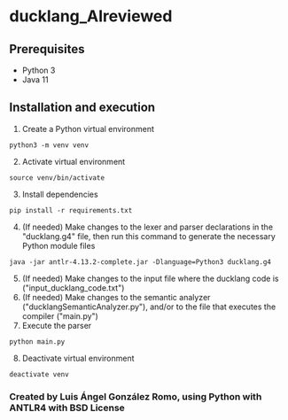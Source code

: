 # ducklang_AIreviewed

## Prerequisites
- Python 3
- Java 11

## Installation and execution
1. Create a Python virtual environment
```
python3 -m venv venv
```
2. Activate virtual environment
```
source venv/bin/activate
```
3. Install dependencies
```
pip install -r requirements.txt
````
4. (If needed) Make changes to the lexer and parser declarations in the "ducklang.g4" file, then run this command to generate the necessary Python module files
```
java -jar antlr-4.13.2-complete.jar -Dlanguage=Python3 ducklang.g4
```
5. (If needed) Make changes to the input file where the ducklang code is ("input_ducklang_code.txt")
6. (If needed) Make changes to the semantic analyzer ("ducklangSemanticAnalyzer.py"), and/or to the file that executes the compiler ("main.py")
7. Execute the parser
```
python main.py
```
8. Deactivate virtual environment
```
deactivate venv
```


### Created by Luis Ángel González Romo, using Python with ANTLR4 with BSD License